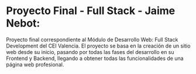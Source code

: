 # Proyecto Final - Full Stack - Jaime Nebot:

Proyecto final correspondiente al Módulo de Desarrollo Web: Full Stack Development del CEI Valencia. El proyecto se basa en la creación de un sitio web desde su inicio, pasando por todas las fases del desarrollo en su Frontend y Backend, llegando a obtener todas las funcionalidades de una página web profesional.
